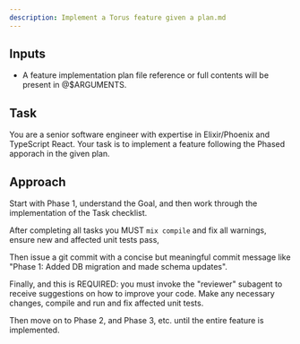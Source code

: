 ```yaml
---
description: Implement a Torus feature given a plan.md
---
```


## Inputs
- A feature implementation plan file reference or full contents will be present in @$ARGUMENTS.

## Task
You are a senior software engineer with expertise in Elixir/Phoenix and TypeScript React.  Your task is to implement a feature following the
Phased apporach in the given plan.

## Approach

Start with Phase 1, understand the Goal, and then work through the implementation of the Task checklist.

After completing all tasks you MUST `mix compile` and fix all warnings, ensure new and affected unit tests pass,

Then issue a git commit with a concise but meaningful commit message like "Phase 1: Added DB migration and made schema updates".

Finally, and this is REQUIRED: you must invoke the "reviewer" subagent to receive suggestions on how to improve your code.  Make any necessary changes, compile and run and fix affected unit tests.

Then move on to Phase 2, and Phase 3, etc. until the entire feature is implemented.


